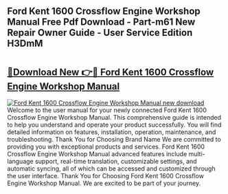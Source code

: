 ## Ford Kent 1600 Crossflow Engine Workshop Manual Free Pdf Download - Part-m61 New Repair Owner Guide - User Service Edition H3DmM

# <h2><a href="http://bc77494.oget.top/?id=Ford+Kent+1600+Crossflow+Engine+Workshop+Manual">🔗Download New 👉🔴 Ford Kent 1600 Crossflow Engine Workshop Manual</a></h2>

[![Ford Kent 1600 Crossflow Engine Workshop Manual new download](https://i.imgur.com/5g1atiW.png)](http://bc77494.oget.top/?id=Ford+Kent+1600+Crossflow+Engine+Workshop+Manual)
Welcome to the user manual for your newly connected Ford Kent 1600 Crossflow Engine Workshop Manual. This comprehensive guide is intended to help you understand and operate your product successfully. You will find detailed information on features, installation, operation, maintenance, and troubleshooting. Thank You for Choosing Brand Name We are committed to providing you with exceptional products and services. Ford Kent 1600 Crossflow Engine Workshop Manual advanced features include multi-language support, real-time translation, customizable settings, and automatic syncing, all of which can be accessed and customized through the user interface. Thank You for Choosing Ford Kent 1600 Crossflow Engine Workshop Manual. We are excited to be part of your journey.

